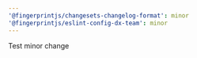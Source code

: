 ```yaml
---
'@fingerprintjs/changesets-changelog-format': minor
'@fingerprintjs/eslint-config-dx-team': minor
---
```


Test minor change
